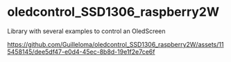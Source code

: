 # oledcontrol_SSD1306_raspberry2W
Library with several examples to control an OledScreen


https://github.com/Guilleloma/oledcontrol_SSD1306_raspberry2W/assets/115458145/dee5df47-e0d4-45ec-8b8d-19e1f2e7ce6f

